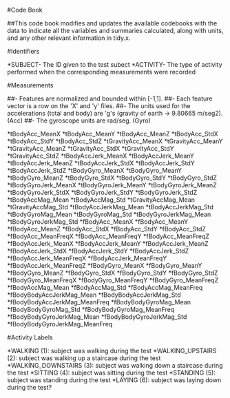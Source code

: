 #Code Book

##This code book modifies and updates the available codebooks with the data to indicate all the variables and summaries calculated, along with units, and any other relevant information in tidy.x.

#Identifiers

*SUBJECT- The ID given to the test subect
*ACTIVITY- The type of activity performed when the corresponding measurements were recorded


#Measurements

##- Features are normalized and bounded within [-1,1]. 
##- Each feature vector is a row on the 'X' and 'y' files. 
##- The units used for the accelerations (total and body) are 'g's (gravity of earth -> 9.80665 m/seg2). (Acc)
##- The gyroscope units are rad/seg. (Gyro)

*tBodyAcc_MeanX
*tBodyAcc_MeanY
*tBodyAcc_MeanZ
*tBodyAcc_StdX
*tBodyAcc_StdY
*tBodyAcc_StdZ
*tGravityAcc_MeanX
*tGravityAcc_MeanY
*tGravityAcc_MeanZ
*tGravityAcc_StdX
*tGravityAcc_StdY
*tGravityAcc_StdZ
*tBodyAccJerk_MeanX
*tBodyAccJerk_MeanY
*tBodyAccJerk_MeanZ
*tBodyAccJerk_StdX
*tBodyAccJerk_StdY
*tBodyAccJerk_StdZ
*tBodyGyro_MeanX
*tBodyGyro_MeanY
*tBodyGyro_MeanZ
*tBodyGyro_StdX
*tBodyGyro_StdY
*tBodyGyro_StdZ
*tBodyGyroJerk_MeanX
*tBodyGyroJerk_MeanY
*tBodyGyroJerk_MeanZ
*tBodyGyroJerk_StdX
*tBodyGyroJerk_StdY
*tBodyGyroJerk_StdZ
*tBodyAccMag_Mean
*tBodyAccMag_Std
*tGravityAccMag_Mean
*tGravityAccMag_Std
*tBodyAccJerkMag_Mean
*tBodyAccJerkMag_Std
*tBodyGyroMag_Mean
*tBodyGyroMag_Std
*tBodyGyroJerkMag_Mean
*tBodyGyroJerkMag_Std
*fBodyAcc_MeanX
*fBodyAcc_MeanY
*fBodyAcc_MeanZ
*fBodyAcc_StdX
*fBodyAcc_StdY
*fBodyAcc_StdZ
*fBodyAcc_MeanFreqX
*fBodyAcc_MeanFreqY
*fBodyAcc_MeanFreqZ
*fBodyAccJerk_MeanX
*fBodyAccJerk_MeanY
*fBodyAccJerk_MeanZ
*fBodyAccJerk_StdX
*fBodyAccJerk_StdY
*fBodyAccJerk_StdZ
*fBodyAccJerk_MeanFreqX
*fBodyAccJerk_MeanFreqY
*fBodyAccJerk_MeanFreqZ
*fBodyGyro_MeanX
*fBodyGyro_MeanY
*fBodyGyro_MeanZ
*fBodyGyro_StdX
*fBodyGyro_StdY
*fBodyGyro_StdZ
*fBodyGyro_MeanFreqX
*fBodyGyro_MeanFreqY
*fBodyGyro_MeanFreqZ
*fBodyAccMag_Mean
*fBodyAccMag_Std
*fBodyAccMag_MeanFreq
*fBodyBodyAccJerkMag_Mean
*fBodyBodyAccJerkMag_Std
*fBodyBodyAccJerkMag_MeanFreq
*fBodyBodyGyroMag_Mean
*fBodyBodyGyroMag_Std
*fBodyBodyGyroMag_MeanFreq
*fBodyBodyGyroJerkMag_Mean
*fBodyBodyGyroJerkMag_Std
*fBodyBodyGyroJerkMag_MeanFreq


#Activity Labels

*WALKING (1): subject was walking during the test
*WALKING_UPSTAIRS (2): subject was walking up a staircase during the test
*WALKING_DOWNSTAIRS (3): subject was walking down a staircase during the test
*SITTING (4): subject was sitting during the test
*STANDING (5): subject was standing during the test
*LAYING (6): subject was laying down during the test?